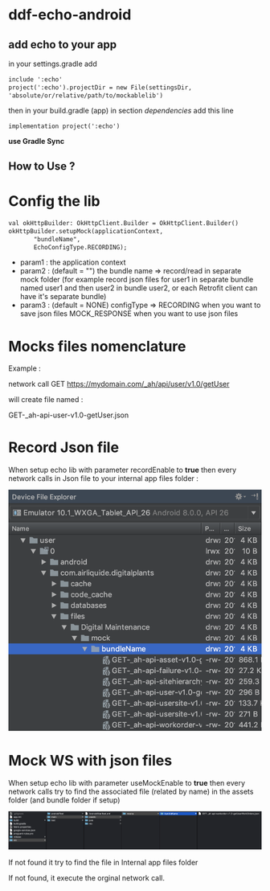 # ddf-echo-android

## add echo to your app

in your settings.gradle add
```
include ':echo'
project(':echo').projectDir = new File(settingsDir, 'absolute/or/relative/path/to/mockablelib')
```

then in your build.gradle (app) in section *dependencies* add this line 
```
implementation project(':echo')
```

**use Gradle Sync**


## How to Use ?

Config the lib
==============
```
val okHttpBuilder: OkHttpClient.Builder = OkHttpClient.Builder()
okHttpBuilder.setupMock(applicationContext,
       "bundleName",
       EchoConfigType.RECORDING);
```

- param1 : the application context
- param2 : (default = "") the bundle name => record/read in separate mock folder (for example record json files for user1 in separate bundle named user1 and then user2 in bundle user2, or each Retrofit client can have it's separate bundle)
- param3 : (default = NONE) configType => RECORDING when you want to save json files
                                          MOCK_RESPONSE when you want to use json files

Mocks files nomenclature
========================

Example :

network call GET https://mydomain.com/_ah/api/user/v1.0/getUser

will create file named :

GET-_ah-api-user-v1.0-getUser.json

Record Json file
==================

When setup echo lib with parameter recordEnable to **true** then every network calls in Json file to your internal app files folder :

![internal_app_files_folder](.repo/internal_app_files_folder.png)


Mock WS with json files
=======================

When setup echo lib with parameter useMockEnable to **true** then every network calls try to find the associated file (related by name) in the assets folder (and bundle folder if setup)

![assets_folder](.repo/assets_folder.png)

If not found it try to find the file in Internal app files folder

If not found, it execute the orginal network call.
